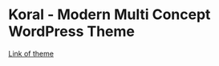 # Koral - Modern Multi Concept WordPress Theme 

[Link of theme](http://demos.upperthemes.com/koral/demo1/)